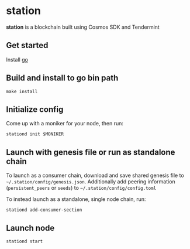 # station
**station** is a blockchain built using Cosmos SDK and Tendermint

## Get started

Install [go](https://go.dev/dl/)

## Build and install to go bin path

```
make install
```

## Initialize config

Come up with a moniker for your node, then run:

```
stationd init $MONIKER
```
 
 
 
## Launch with genesis file or run as standalone chain

To launch as a consumer chain, download and save shared genesis file to `~/.station/config/genesis.json`. Additionally add peering information (`persistent_peers` or `seeds`) to `~/.station/config/config.toml`

To instead launch as a standalone, single node chain, run:

```
stationd add-consumer-section
```

## Launch node

```
stationd start
```

